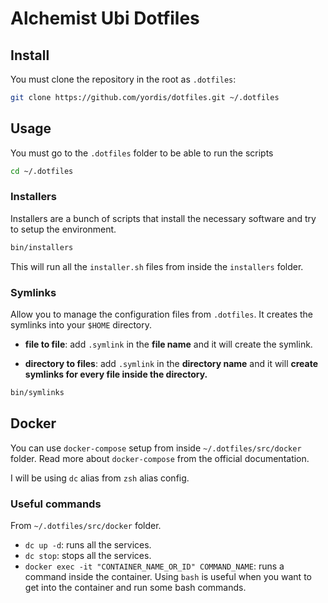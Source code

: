 # Alchemist Ubi Dotfiles

## Install

You must clone the repository in the root as `.dotfiles`:

```sh
git clone https://github.com/yordis/dotfiles.git ~/.dotfiles
```

## Usage

You must go to the `.dotfiles` folder to be able to run the scripts

```sh
cd ~/.dotfiles
```

### Installers

Installers are a bunch of scripts that install the necessary software and try
to setup the environment.

```sh
bin/installers
```

This will run all the `installer.sh` files from inside the `installers` folder.

### Symlinks

Allow you to manage the configuration files from `.dotfiles`. It creates the
symlinks into your `$HOME` directory.

- **file to file**: add `.symlink` in the **file name** and it will create the
  symlink.

- **directory to files**: add `.symlink` in the **directory name** and it will
  **create symlinks for every file inside the directory.**

```sh
bin/symlinks
```

## Docker

You can use `docker-compose` setup from inside `~/.dotfiles/src/docker` folder.
Read more about `docker-compose` from the official documentation.

I will be using `dc` alias from `zsh` alias config.

### Useful commands

From `~/.dotfiles/src/docker` folder.

- `dc up -d`: runs all the services.
- `dc stop`: stops all the services.
- `docker exec -it "CONTAINER_NAME_OR_ID" COMMAND_NAME`: runs a command inside
  the container. Using `bash` is useful when you want to get into the container
  and run some bash commands.
